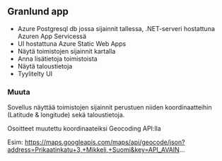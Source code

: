 ## Granlund app
- Azure Postgresql db jossa sijainnit tallessa, .NET-serveri hostattuna Azuren App Servicessä
- UI hostattuna Azure Static Web Apps
- Näytä toimistojen sijainnit kartalla
- Anna lisätietoja toimistoista
- Näytä taloustietoja
- Tyylitelty UI

### Muuta

Sovellus näyttää toimistojen sijainnit perustuen niiden koordinaatteihin (Latitude & longitude) sekä taloustietoja.

Osoitteet muutettu koordinaateiksi Geocoding API:lla

Esim: https://maps.googleapis.com/maps/api/geocode/json?address=Prikaatinkatu+3,+Mikkeli,+Suomi&key=API_AVAIN...